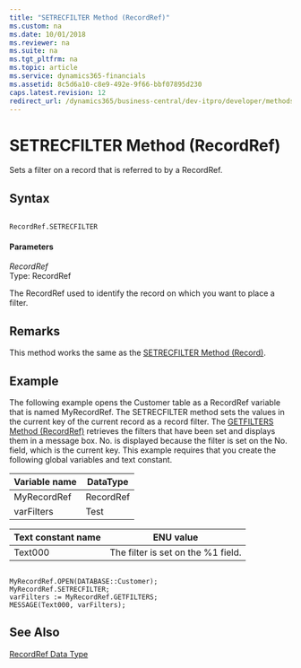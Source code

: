 ```yaml
---
title: "SETRECFILTER Method (RecordRef)"
ms.custom: na
ms.date: 10/01/2018
ms.reviewer: na
ms.suite: na
ms.tgt_pltfrm: na
ms.topic: article
ms.service: dynamics365-financials
ms.assetid: 8c5d6a10-c8e9-492e-9f66-bbf07895d230
caps.latest.revision: 12
redirect_url: /dynamics365/business-central/dev-itpro/developer/methods-auto/al-method-reference
---
```


 

# SETRECFILTER Method (RecordRef)
Sets a filter on a record that is referred to by a RecordRef.  

## Syntax  

```  

RecordRef.SETRECFILTER  
```  

#### Parameters  
 *RecordRef*  
 Type: RecordRef  

 The RecordRef used to identify the record on which you want to place a filter.  

## Remarks  
 This method works the same as the [SETRECFILTER Method \(Record\)](devenv-SETRECFILTER-Method-Record.md).  

## Example  
 The following example opens the Customer table as a RecordRef variable that is named MyRecordRef. The SETRECFILTER method sets the values in the current key of the current record as a record filter. The [GETFILTERS Method \(RecordRef\)](devenv-GETFILTERS-Method-RecordRef.md) retrieves the filters that have been set and displays them in a message box. No. is displayed because the filter is set on the No. field, which is the current key. This example requires that you create the following global variables and text constant.  

|Variable name|DataType|  
|-------------------|--------------|  
|MyRecordRef|RecordRef|  
|varFilters|Test|  

|Text constant name|ENU value|  
|------------------------|---------------|  
|Text000|The filter is set on the %1 field.|  

```  

MyRecordRef.OPEN(DATABASE::Customer);  
MyRecordRef.SETRECFILTER;  
varFilters := MyRecordRef.GETFILTERS;  
MESSAGE(Text000, varFilters);  
```  

## See Also  
 [RecordRef Data Type](../datatypes/devenv-RecordRef-Data-Type.md)
